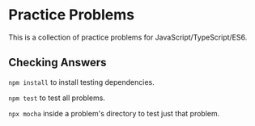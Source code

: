 # Practice Problems
This is a collection of practice problems for JavaScript/TypeScript/ES6.

## Checking Answers
`npm install` to install testing dependencies.

`npm test` to test all problems.

`npx mocha` inside a problem's directory to test just that problem.